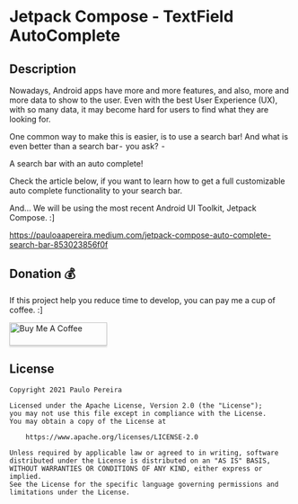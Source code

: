 # Jetpack Compose - TextField AutoComplete

## Description
Nowadays, Android apps have more and more features, and also, more and more data to show to the user. Even with the best User Experience (UX), with so many data, it may become hard for users to find what they are looking for.

One common way to make this is easier, is to use a search bar! And what is even better than a search bar -  you ask?  - 

A search bar with an auto complete!

Check the article below, if you want to learn how to get a full customizable auto complete functionality to your search bar.

And… We will be using the most recent Android UI Toolkit, Jetpack Compose. :]

https://pauloaapereira.medium.com/jetpack-compose-auto-complete-search-bar-853023856f0f

## Donation 💰
If this project help you reduce time to develop, you can pay me a cup of coffee. :]

<a href="https://www.buymeacoffee.com/ppereira" target="_blank"><img src="https://www.buymeacoffee.com/assets/img/custom_images/yellow_img.png" alt="Buy Me A Coffee" style="height: 41px !important;width: 174px !important;box-shadow: 0px 3px 2px 0px rgba(190, 190, 190, 0.5) !important;-webkit-box-shadow: 0px 3px 2px 0px rgba(190, 190, 190, 0.5) !important;" ></a>

## License
```
Copyright 2021 Paulo Pereira

Licensed under the Apache License, Version 2.0 (the "License");
you may not use this file except in compliance with the License.
You may obtain a copy of the License at

    https://www.apache.org/licenses/LICENSE-2.0

Unless required by applicable law or agreed to in writing, software
distributed under the License is distributed on an "AS IS" BASIS,
WITHOUT WARRANTIES OR CONDITIONS OF ANY KIND, either express or implied.
See the License for the specific language governing permissions and
limitations under the License.
```
